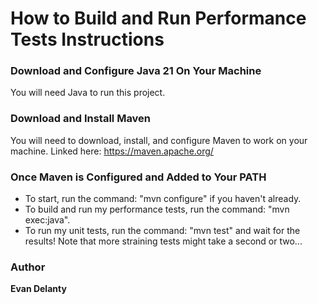 # How to Build and Run Performance Tests Instructions
### Download and Configure Java 21 On Your Machine
You will need Java to run this project.

### Download and Install Maven
You will need to download, install, and configure Maven to work on your machine.
Linked here: https://maven.apache.org/

### Once Maven is Configured and Added to Your PATH
* To start, run the command: "mvn configure" if you haven't already.
* To build and run my performance tests, run the command: "mvn exec:java".
* To run my unit tests, run the command: "mvn test" and wait for the results! Note that more straining tests might take a second or two...

### Author
**Evan Delanty**
